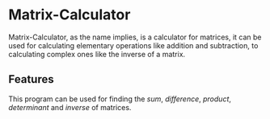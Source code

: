 # Matrix-Calculator
Matrix-Calculator, as the name implies, is a calculator for matrices, it can be used for calculating elementary operations like addition and subtraction, to calculating complex ones like the inverse of a matrix.

## Features
This program can be used for finding the *sum*, *difference*, *product*, *determinant* and *inverse* of matrices.
